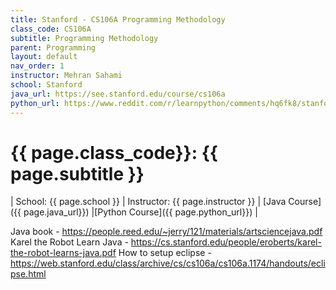 ```yaml
---
title: Stanford - CS106A Programming Methodology
class_code: CS106A
subtitle: Programming Methodology
parent: Programming
layout: default
nav_order: 1
instructor: Mehran Sahami
school: Stanford
java_url: https://see.stanford.edu/course/cs106a
python_url: https://www.reddit.com/r/learnpython/comments/hq6fk8/stanford_cs106a_python_course_code_in_place_2020/
---
```


# {{ page.class_code}}: {{ page.subtitle }}

| School: {{ page.school }} | Instructor: {{ page.instructor }} | [Java Course]({{ page.java_url}}) |[Python Course]({{ page.python_url}}) |



Java book - https://people.reed.edu/~jerry/121/materials/artsciencejava.pdf
Karel the Robot Learn Java - https://cs.stanford.edu/people/eroberts/karel-the-robot-learns-java.pdf
How to setup eclipse - https://web.stanford.edu/class/archive/cs/cs106a/cs106a.1174/handouts/eclipse.html